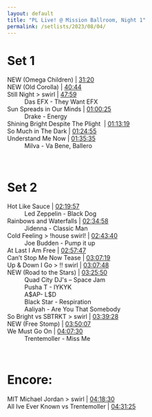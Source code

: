 ```yaml
---
layout: default
title: "PL Live! @ Mission Ballroom, Night 1"
permalink: /setlists/2023/08/04/
---
```



# Set 1
<dl>
<dt>NEW (Omega Children) | <a href="[url](https://www.twitch.tv/videos/1890446916?t=00h31m20s)">31:20</a></dt>
<dt>NEW (Old Corolla) | <a href="[url](https://www.twitch.tv/videos/1890446916?t=00h40m44s)">40:44</a></dt>
<dt>Still Night > swirl | <a href="[url](https://www.twitch.tv/videos/1890446916?t=00h47m59s)">47:59</a></dt>
<dd>Das EFX - They Want EFX</dd>
<dt>Sun Spreads in Our Minds | <a href="[url](https://www.twitch.tv/videos/1890446916?t=01h01m31s)">01:00:25</a></dt>
<dd>Drake - Energy</dd>
<dt>Shining Bright Despite The Plight &nbsp;| <a href="[url](https://www.twitch.tv/videos/1890446916?t=01h13m19s)">01:13:19</a></dt>
<dt>So Much in The Dark | <a href="[url](https://www.twitch.tv/videos/1890446916?t=01h24m55s)">01:24:55</a></dt>
<dt>Understand Me Now | <a href="[url](https://www.twitch.tv/videos/1890446916?t=01h35m35s)">01:35:35</a></dt>
<dd>Milva - Va Bene, Ballero</dd>
</dl>
<br>


# Set 2
<dl>
<dt>Hot Like Sauce | <a href="[url](https://www.twitch.tv/videos/1890446916?t=02h19m57s)">02:19:57</a></dt>
<dd>Led Zeppelin - Black Dog</dd>
<dt>Rainbows and Waterfalls | <a href="[url](https://www.twitch.tv/videos/1890446916?t=02h34m58s)">02:34:58</a></dt>
<dd>Jidenna - Classic Man</dd>
<dt>Cold Feeling > !house swirl! | <a href="[url](https://www.twitch.tv/videos/1890446916?t=02h43m40s)">02:43:40</a></dt>
<dd>Joe Budden - Pump it up</dd>
<dt>At Last I Am Free | <a href="[url](https://www.twitch.tv/videos/1890446916?t=02h57m47s)">02:57:47</a></dt>
<dt>Can’t Stop Me Now Tease | <a href="[url](https://www.twitch.tv/videos/1890446916?t=03h07m19s)">03:07:19</a></dt>
<dt>Up & Down I Go > !! swirl | <a href="[url](https://www.twitch.tv/videos/1890446916?t=03h07m48s)">03:07:48</a></dt>
<dt>NEW (Road to the Stars) | <a href="[url](https://www.twitch.tv/videos/1890446916?t=03h25m50s)">03:25:50</a></dt>
<dd>Quad City DJ's – Space Jam</dd>
<dd>Pusha T - IYKYK</dd>
<dd>A$AP- L$D</dd>
<dd>Black Star - Respiration</dd>
<dd>Aaliyah - Are You That Somebody</dd>
<dt>So Bright vs SBTRKT > swirl | <a href="[url](https://www.twitch.tv/videos/1890446916?t=03h39m28s)">03:39:28</a></dt>
<dt>NEW (Free Stomp) | <a href="[url](https://www.twitch.tv/videos/1890446916?t=03h50m07s)">03:50:07</a></dt>
<dt>We Must Go On | <a href="[url](https://www.twitch.tv/videos/1890446916?t=04h07m30s)">04:07:30</a></dt>
<dd>Trentemoller - Miss Me</dd>
</dl>
<br>


# Encore:
<dl>
<dt>MIT Michael Jordan > swirl | <a href="[url](https://www.twitch.tv/videos/1890446916?t=04h18m30s)">04:18:30</a></dt>
<dt>All Ive Ever Known vs Trentemoller | <a href="[url](https://www.twitch.tv/videos/1890446916?t=04h31m25s)">04:31:25</a></dt>
</dl>


<br><br>
